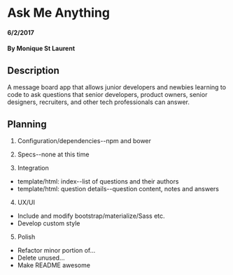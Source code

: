 # Ask Me Anything

#### 6/2/2017

#### By Monique St Laurent

## Description

A message board app that allows junior developers and newbies learning to code to ask questions that senior developers, product owners, senior designers, recruiters, and other tech professionals can answer.

## Planning

1.  Configuration/dependencies--npm and bower

2.  Specs--none at this time

3.  Integration
  * template/html: index--list of questions and their authors
  * template/html: question details--question content, notes and answers
  
4. UX/UI
  * Include and modify bootstrap/materialize/Sass etc.
  * Develop custom style

5. Polish
  * Refactor minor portion of...
  * Delete unused...
  * Make README awesome

<!-- ## Prerequisites

You will need the following things properly installed on your computer.

* [Git](https://git-scm.com/)
* [Node.js](https://nodejs.org/) (with NPM)
* [Ember CLI](https://ember-cli.com/)
* [PhantomJS](http://phantomjs.org/)

## Setup/Installation Requirements
* `git clone https://github.com/moinstla/Ask-Me-Anything.git` this repository
* `cd Ask-Me-Anything`
* `npm install`
* `bower install`

## Running / Development

* `ember serve`
* Visit your app at [http://localhost:4200](http://localhost:4200).


### License

This software is licensed under the MIT license.
Copyright (c) 2017 **by Monique St. Laurent**










 -->
